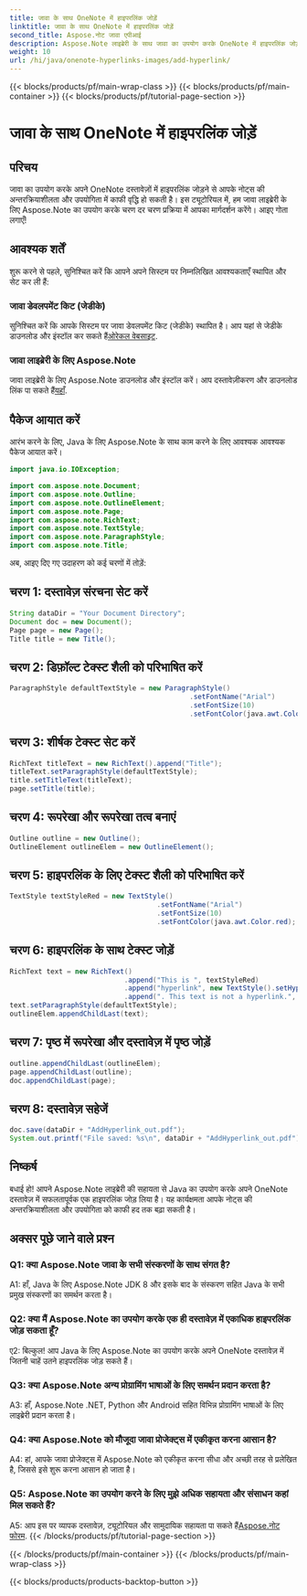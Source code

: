 ```yaml
---
title: जावा के साथ OneNote में हाइपरलिंक जोड़ें
linktitle: जावा के साथ OneNote में हाइपरलिंक जोड़ें
second_title: Aspose.नोट जावा एपीआई
description: Aspose.Note लाइब्रेरी के साथ जावा का उपयोग करके OneNote में हाइपरलिंक जोड़ने का तरीका जानें। सहजता से इंटरैक्टिव लिंक के साथ अपने नोट्स को बेहतर बनाएं।
weight: 10
url: /hi/java/onenote-hyperlinks-images/add-hyperlink/
---
```


{{< blocks/products/pf/main-wrap-class >}}
{{< blocks/products/pf/main-container >}}
{{< blocks/products/pf/tutorial-page-section >}}

# जावा के साथ OneNote में हाइपरलिंक जोड़ें

## परिचय

जावा का उपयोग करके अपने OneNote दस्तावेज़ों में हाइपरलिंक जोड़ने से आपके नोट्स की अन्तरक्रियाशीलता और उपयोगिता में काफी वृद्धि हो सकती है। इस ट्यूटोरियल में, हम जावा लाइब्रेरी के लिए Aspose.Note का उपयोग करके चरण दर चरण प्रक्रिया में आपका मार्गदर्शन करेंगे। आइए गोता लगाएँ!

## आवश्यक शर्तें

शुरू करने से पहले, सुनिश्चित करें कि आपने अपने सिस्टम पर निम्नलिखित आवश्यकताएँ स्थापित और सेट कर ली हैं:

### जावा डेवलपमेंट किट (जेडीके)

 सुनिश्चित करें कि आपके सिस्टम पर जावा डेवलपमेंट किट (जेडीके) स्थापित है। आप यहां से जेडीके डाउनलोड और इंस्टॉल कर सकते हैं[ओरेकल वेबसाइट](https://www.oracle.com/java/technologies/javase-jdk11-downloads.html).

### जावा लाइब्रेरी के लिए Aspose.Note

 जावा लाइब्रेरी के लिए Aspose.Note डाउनलोड और इंस्टॉल करें। आप दस्तावेज़ीकरण और डाउनलोड लिंक पा सकते हैं[यहाँ](https://reference.aspose.com/note/java/).

## पैकेज आयात करें

आरंभ करने के लिए, Java के लिए Aspose.Note के साथ काम करने के लिए आवश्यक आवश्यक पैकेज आयात करें।

```java
import java.io.IOException;

import com.aspose.note.Document;
import com.aspose.note.Outline;
import com.aspose.note.OutlineElement;
import com.aspose.note.Page;
import com.aspose.note.RichText;
import com.aspose.note.TextStyle;
import com.aspose.note.ParagraphStyle;
import com.aspose.note.Title;
```

अब, आइए दिए गए उदाहरण को कई चरणों में तोड़ें:

## चरण 1: दस्तावेज़ संरचना सेट करें

```java
String dataDir = "Your Document Directory";
Document doc = new Document();
Page page = new Page();
Title title = new Title();
```

## चरण 2: डिफ़ॉल्ट टेक्स्ट शैली को परिभाषित करें

```java
ParagraphStyle defaultTextStyle = new ParagraphStyle()
                                            .setFontName("Arial")
                                            .setFontSize(10)
                                            .setFontColor(java.awt.Color.GRAY);
```

## चरण 3: शीर्षक टेक्स्ट सेट करें

```java
RichText titleText = new RichText().append("Title");
titleText.setParagraphStyle(defaultTextStyle);
title.setTitleText(titleText);
page.setTitle(title);
```

## चरण 4: रूपरेखा और रूपरेखा तत्व बनाएं

```java
Outline outline = new Outline();
OutlineElement outlineElem = new OutlineElement();
```

## चरण 5: हाइपरलिंक के लिए टेक्स्ट शैली को परिभाषित करें

```java
TextStyle textStyleRed = new TextStyle()
                                    .setFontName("Arial")
                                    .setFontSize(10)
                                    .setFontColor(java.awt.Color.red);
```

## चरण 6: हाइपरलिंक के साथ टेक्स्ट जोड़ें

```java
RichText text = new RichText()
                            .append("This is ", textStyleRed)
                            .append("hyperlink", new TextStyle().setHyperlinkAddress("www.google.com"))
                            .append(". This text is not a hyperlink.", TextStyle.getDefault());
text.setParagraphStyle(defaultTextStyle);
outlineElem.appendChildLast(text);
```

## चरण 7: पृष्ठ में रूपरेखा और दस्तावेज़ में पृष्ठ जोड़ें

```java
outline.appendChildLast(outlineElem);
page.appendChildLast(outline);
doc.appendChildLast(page);
```

## चरण 8: दस्तावेज़ सहेजें

```java
doc.save(dataDir + "AddHyperlink_out.pdf");
System.out.printf("File saved: %s\n", dataDir + "AddHyperlink_out.pdf");
```

## निष्कर्ष

बधाई हो! आपने Aspose.Note लाइब्रेरी की सहायता से Java का उपयोग करके अपने OneNote दस्तावेज़ में सफलतापूर्वक एक हाइपरलिंक जोड़ लिया है। यह कार्यक्षमता आपके नोट्स की अन्तरक्रियाशीलता और उपयोगिता को काफी हद तक बढ़ा सकती है।

## अक्सर पूछे जाने वाले प्रश्न

### Q1: क्या Aspose.Note जावा के सभी संस्करणों के साथ संगत है?

A1: हाँ, Java के लिए Aspose.Note JDK 8 और इसके बाद के संस्करण सहित Java के सभी प्रमुख संस्करणों का समर्थन करता है।

### Q2: क्या मैं Aspose.Note का उपयोग करके एक ही दस्तावेज़ में एकाधिक हाइपरलिंक जोड़ सकता हूँ?

ए2: बिल्कुल! आप Java के लिए Aspose.Note का उपयोग करके अपने OneNote दस्तावेज़ में जितनी चाहें उतने हाइपरलिंक जोड़ सकते हैं।

### Q3: क्या Aspose.Note अन्य प्रोग्रामिंग भाषाओं के लिए समर्थन प्रदान करता है?

A3: हाँ, Aspose.Note .NET, Python और Android सहित विभिन्न प्रोग्रामिंग भाषाओं के लिए लाइब्रेरी प्रदान करता है।

### Q4: क्या Aspose.Note को मौजूदा जावा प्रोजेक्ट्स में एकीकृत करना आसान है?

A4: हां, आपके जावा प्रोजेक्ट्स में Aspose.Note को एकीकृत करना सीधा और अच्छी तरह से प्रलेखित है, जिससे इसे शुरू करना आसान हो जाता है।

### Q5: Aspose.Note का उपयोग करने के लिए मुझे अधिक सहायता और संसाधन कहां मिल सकते हैं?

 A5: आप इस पर व्यापक दस्तावेज़, ट्यूटोरियल और सामुदायिक सहायता पा सकते हैं[Aspose.नोट फोरम](https://forum.aspose.com/c/note/28).
{{< /blocks/products/pf/tutorial-page-section >}}

{{< /blocks/products/pf/main-container >}}
{{< /blocks/products/pf/main-wrap-class >}}

{{< blocks/products/products-backtop-button >}}
